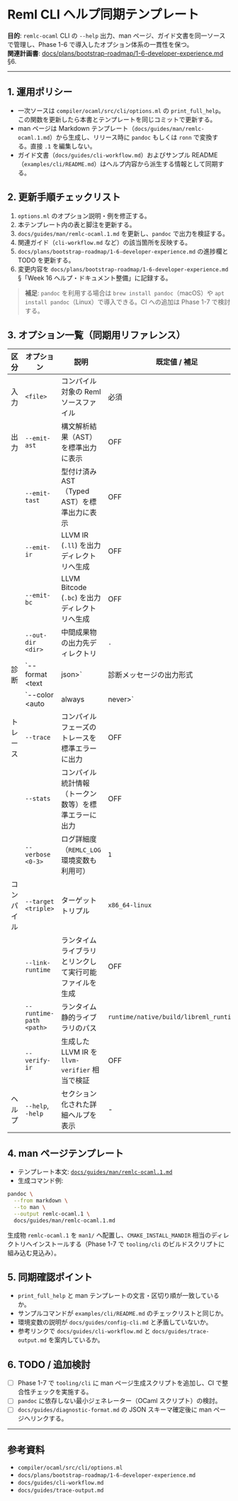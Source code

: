 # Reml CLI ヘルプ同期テンプレート

**目的**: `remlc-ocaml` CLI の `--help` 出力、man ページ、ガイド文書を同一ソースで管理し、Phase 1-6 で導入したオプション体系の一貫性を保つ。  
**関連計画書**: [docs/plans/bootstrap-roadmap/1-6-developer-experience.md](../plans/bootstrap-roadmap/1-6-developer-experience.md) §6.

---

## 1. 運用ポリシー
- 一次ソースは `compiler/ocaml/src/cli/options.ml` の `print_full_help`。この関数を更新したら本書とテンプレートを同じコミットで更新する。
- man ページは Markdown テンプレート（`docs/guides/man/remlc-ocaml.1.md`）から生成し、リリース時に `pandoc` もしくは `ronn` で変換する。直接 `.1` を編集しない。
- ガイド文書（`docs/guides/cli-workflow.md`）およびサンプル README（`examples/cli/README.md`）はヘルプ内容から派生する情報として同期する。

## 2. 更新手順チェックリスト
1. `options.ml` のオプション説明・例を修正する。
2. 本テンプレート内の表と脚注を更新する。
3. `docs/guides/man/remlc-ocaml.1.md` を更新し、`pandoc` で出力を検証する。
4. 関連ガイド（`cli-workflow.md` など）の該当箇所を反映する。
5. `docs/plans/bootstrap-roadmap/1-6-developer-experience.md` の進捗欄と TODO を更新する。
6. 変更内容を `docs/plans/bootstrap-roadmap/1-6-developer-experience.md` §「Week 16 ヘルプ・ドキュメント整備」に記録する。

> **補足**: `pandoc` を利用する場合は `brew install pandoc`（macOS）や `apt install pandoc`（Linux）で導入できる。CI への追加は Phase 1-7 で検討する。

## 3. オプション一覧（同期用リファレンス）

| 区分 | オプション | 説明 | 既定値 / 補足 |
| --- | --- | --- | --- |
| 入力 | `<file>` | コンパイル対象の Reml ソースファイル | 必須 |
| 出力 | `--emit-ast` | 構文解析結果（AST）を標準出力に表示 | OFF |
|  | `--emit-tast` | 型付け済み AST（Typed AST）を標準出力に表示 | OFF |
|  | `--emit-ir` | LLVM IR (`.ll`) を出力ディレクトリへ生成 | OFF |
|  | `--emit-bc` | LLVM Bitcode (`.bc`) を出力ディレクトリへ生成 | OFF |
|  | `--out-dir <dir>` | 中間成果物の出力先ディレクトリ | `.` |
| 診断 | `--format <text|json>` | 診断メッセージの出力形式 | `text` |
|  | `--color <auto|always|never>` | カラー表示のモード切替 | `auto`（`NO_COLOR` で強制 OFF） |
| トレース | `--trace` | コンパイルフェーズのトレースを標準エラーに出力 | OFF |
|  | `--stats` | コンパイル統計情報（トークン数等）を標準エラーに出力 | OFF |
|  | `--verbose <0-3>` | ログ詳細度（`REMLC_LOG` 環境変数も利用可） | `1` |
| コンパイル | `--target <triple>` | ターゲットトリプル | `x86_64-linux` |
|  | `--link-runtime` | ランタイムライブラリとリンクして実行可能ファイルを生成 | OFF |
|  | `--runtime-path <path>` | ランタイム静的ライブラリのパス | `runtime/native/build/libreml_runtime.a` |
|  | `--verify-ir` | 生成した LLVM IR を `llvm-verifier` 相当で検証 | OFF |
| ヘルプ | `--help`, `-help` | セクション化された詳細ヘルプを表示 | - |

## 4. man ページテンプレート
- テンプレート本文: [`docs/guides/man/remlc-ocaml.1.md`](man/remlc-ocaml.1.md)
- 生成コマンド例:

```bash
pandoc \
  --from markdown \
  --to man \
  --output remlc-ocaml.1 \
  docs/guides/man/remlc-ocaml.1.md
```

生成物 `remlc-ocaml.1` を `man1/` へ配置し、`CMAKE_INSTALL_MANDIR` 相当のディレクトリへインストールする（Phase 1-7 で `tooling/cli` のビルドスクリプトに組み込む見込み）。

## 5. 同期確認ポイント
- `print_full_help` と man テンプレートの文言・区切り順が一致しているか。
- サンプルコマンドが `examples/cli/README.md` のチェックリストと同じか。
- 環境変数の説明が `docs/guides/config-cli.md` と矛盾していないか。
- 参考リンクで `docs/guides/cli-workflow.md` と `docs/guides/trace-output.md` を案内しているか。

## 6. TODO / 追加検討
- [ ] Phase 1-7 で `tooling/cli` に man ページ生成スクリプトを追加し、CI で整合性チェックを実施する。
- [ ] `pandoc` に依存しない最小ジェネレーター（OCaml スクリプト）の検討。
- [ ] `docs/guides/diagnostic-format.md` の JSON スキーマ確定後に man ページへリンクする。

---

## 参考資料
- `compiler/ocaml/src/cli/options.ml`
- `docs/plans/bootstrap-roadmap/1-6-developer-experience.md`
- `docs/guides/cli-workflow.md`
- `docs/guides/trace-output.md`
